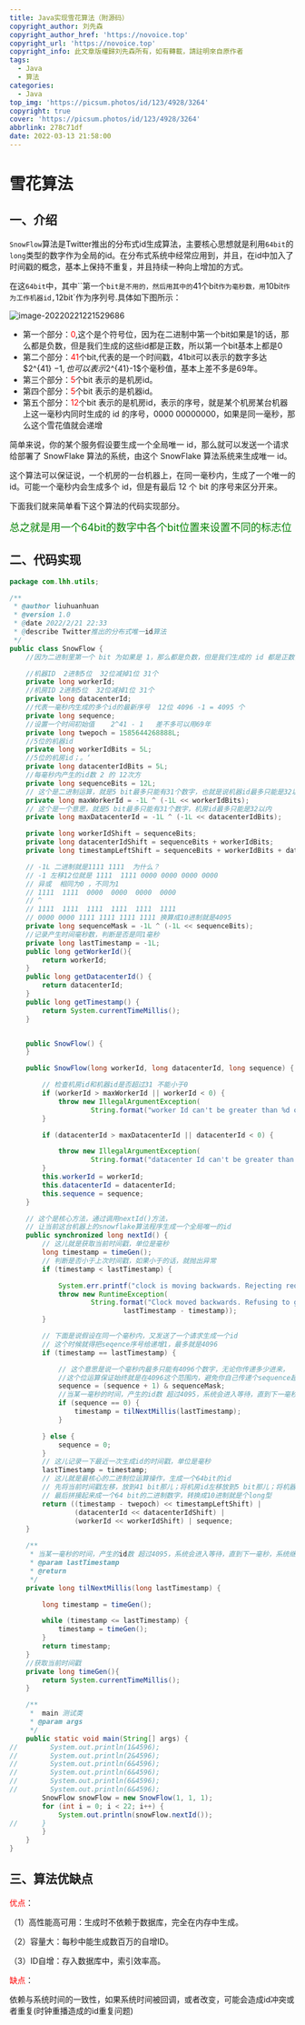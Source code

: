 ```yaml
---
title: Java实现雪花算法（附源码）
copyright_author: 刘先森
copyright_author_href: 'https://novoice.top'
copyright_url: 'https://novoice.top'
copyright_info: 此文章版權歸刘先森所有，如有轉載，請註明來自原作者
tags:
  - Java
  - 算法
categories:
  - Java
top_img: 'https://picsum.photos/id/123/4928/3264'
copyright: true
cover: 'https://picsum.photos/id/123/4928/3264'
abbrlink: 278c71df
date: 2022-03-13 21:58:00
---
```


# 雪花算法

## 一、介绍

`SnowFlow`算法是Twitter推出的分布式id生成算法，主要核心思想就是利用`64bit`的`long`类型的数字作为全局的id。在分布式系统中经常应用到，并且，在id中加入了时间戳的概念，基本上保持不重复，并且持续一种向上增加的方式。

在这`64bit`中，其中``第一个`bit是不用的，然后用其中的`41个bit`作为毫秒数，用`10bit`作为工作机器id,`12bit`作为序列号.具体如下图所示：

![image-20220221221529686](https://cdn.jsdelivr.net/gh/liuhuanhuan963019/blogPicture/md_photos/image-20220221221529686.png)

- 第一个部分：<font color="red">0</font>,这个是个符号位，因为在二进制中第一个bit如果是1的话，那么都是负数，但是我们生成的这些id都是正数，所以第一个bit基本上都是0
- 第二个部分：<font color="red">41</font>个bit,代表的是一个时间戳，41bit可以表示的数字多达$2^{41} $-1,也可以表示$2^{41}-1$个毫秒值，基本上差不多是69年。
- 第三个部分：<font color="red">5</font>个bit 表示的是机房id。
- 第四个部分：<font color="red">5</font>个bit 表示的是机器id。
- 第五个部分：<font color="red">12</font>个bit 表示的是机房id，表示的序号，就是某个机房某台机器上这一毫秒内同时生成的 id 的序号，0000 00000000，如果是同一毫秒，那么这个雪花值就会递增

简单来说，你的某个服务假设要生成一个全局唯一 id，那么就可以发送一个请求给部署了 SnowFlake 算法的系统，由这个 SnowFlake 算法系统来生成唯一 id。

这个算法可以保证说，一个机房的一台机器上，在同一毫秒内，生成了一个唯一的 id。可能一个毫秒内会生成多个 id，但是有最后 12 个 bit 的序号来区分开来。

下面我们就来简单看下这个算法的代码实现部分。

<font size="4px" color="green">总之就是用一个64bit的数字中各个bit位置来设置不同的标志位</font>

## 二、代码实现

```java
package com.lhh.utils;

/**
 * @author liuhuanhuan
 * @version 1.0
 * @date 2022/2/21 22:33
 * @describe Twitter推出的分布式唯一id算法
 */
public class SnowFlow {
    //因为二进制里第一个 bit 为如果是 1，那么都是负数，但是我们生成的 id 都是正数，所以第一个 bit 统一都是 0。

    //机器ID  2进制5位  32位减掉1位 31个
    private long workerId;
    //机房ID 2进制5位  32位减掉1位 31个
    private long datacenterId;
    //代表一毫秒内生成的多个id的最新序号  12位 4096 -1 = 4095 个
    private long sequence;
    //设置一个时间初始值    2^41 - 1   差不多可以用69年
    private long twepoch = 1585644268888L;
    //5位的机器id
    private long workerIdBits = 5L;
    //5位的机房id；。‘
    private long datacenterIdBits = 5L;
    //每毫秒内产生的id数 2 的 12次方
    private long sequenceBits = 12L;
    // 这个是二进制运算，就是5 bit最多只能有31个数字，也就是说机器id最多只能是32以内
    private long maxWorkerId = -1L ^ (-1L << workerIdBits);
    // 这个是一个意思，就是5 bit最多只能有31个数字，机房id最多只能是32以内
    private long maxDatacenterId = -1L ^ (-1L << datacenterIdBits);

    private long workerIdShift = sequenceBits;
    private long datacenterIdShift = sequenceBits + workerIdBits;
    private long timestampLeftShift = sequenceBits + workerIdBits + datacenterIdBits;

    // -1L 二进制就是1111 1111  为什么？
    // -1 左移12位就是 1111  1111 0000 0000 0000 0000
    // 异或  相同为0 ，不同为1
    // 1111  1111  0000  0000  0000  0000
    // ^
    // 1111  1111  1111  1111  1111  1111
    // 0000 0000 1111 1111 1111 1111 换算成10进制就是4095
    private long sequenceMask = -1L ^ (-1L << sequenceBits);
    //记录产生时间毫秒数，判断是否是同1毫秒
    private long lastTimestamp = -1L;
    public long getWorkerId(){
        return workerId;
    }
    public long getDatacenterId() {
        return datacenterId;
    }
    public long getTimestamp() {
        return System.currentTimeMillis();
    }


    public SnowFlow() {
    }

    public SnowFlow(long workerId, long datacenterId, long sequence) {

        // 检查机房id和机器id是否超过31 不能小于0
        if (workerId > maxWorkerId || workerId < 0) {
            throw new IllegalArgumentException(
                    String.format("worker Id can't be greater than %d or less than 0",maxWorkerId));
        }

        if (datacenterId > maxDatacenterId || datacenterId < 0) {

            throw new IllegalArgumentException(
                    String.format("datacenter Id can't be greater than %d or less than 0",maxDatacenterId));
        }
        this.workerId = workerId;
        this.datacenterId = datacenterId;
        this.sequence = sequence;
    }

    // 这个是核心方法，通过调用nextId()方法，
    // 让当前这台机器上的snowflake算法程序生成一个全局唯一的id
    public synchronized long nextId() {
        // 这儿就是获取当前时间戳，单位是毫秒
        long timestamp = timeGen();
        // 判断是否小于上次时间戳，如果小于的话，就抛出异常
        if (timestamp < lastTimestamp) {

            System.err.printf("clock is moving backwards. Rejecting requests until %d.", lastTimestamp);
            throw new RuntimeException(
                    String.format("Clock moved backwards. Refusing to generate id for %d milliseconds",
                            lastTimestamp - timestamp));
        }

        // 下面是说假设在同一个毫秒内，又发送了一个请求生成一个id
        // 这个时候就得把seqence序号给递增1，最多就是4096
        if (timestamp == lastTimestamp) {

            // 这个意思是说一个毫秒内最多只能有4096个数字，无论你传递多少进来，
            //这个位运算保证始终就是在4096这个范围内，避免你自己传递个sequence超过了4096这个范围
            sequence = (sequence + 1) & sequenceMask;
            //当某一毫秒的时间，产生的id数 超过4095，系统会进入等待，直到下一毫秒，系统继续产生ID
            if (sequence == 0) {
                timestamp = tilNextMillis(lastTimestamp);
            }

        } else {
            sequence = 0;
        }
        // 这儿记录一下最近一次生成id的时间戳，单位是毫秒
        lastTimestamp = timestamp;
        // 这儿就是最核心的二进制位运算操作，生成一个64bit的id
        // 先将当前时间戳左移，放到41 bit那儿；将机房id左移放到5 bit那儿；将机器id左移放到5 bit那儿；将序号放最后12 bit
        // 最后拼接起来成一个64 bit的二进制数字，转换成10进制就是个long型
        return ((timestamp - twepoch) << timestampLeftShift) |
                (datacenterId << datacenterIdShift) |
                (workerId << workerIdShift) | sequence;
    }

    /**
     * 当某一毫秒的时间，产生的id数 超过4095，系统会进入等待，直到下一毫秒，系统继续产生ID
     * @param lastTimestamp
     * @return
     */
    private long tilNextMillis(long lastTimestamp) {

        long timestamp = timeGen();

        while (timestamp <= lastTimestamp) {
            timestamp = timeGen();
        }
        return timestamp;
    }
    //获取当前时间戳
    private long timeGen(){
        return System.currentTimeMillis();
    }

    /**
     *  main 测试类
     * @param args
     */
    public static void main(String[] args) {
//        System.out.println(1&4596);
//        System.out.println(2&4596);
//        System.out.println(6&4596);
//        System.out.println(6&4596);
//        System.out.println(6&4596);
//        System.out.println(6&4596);
        SnowFlow snowFlow = new SnowFlow(1, 1, 1);
        for (int i = 0; i < 22; i++) {
            System.out.println(snowFlow.nextId());
//		}
        }
    }
}

```

## 三、算法优缺点

<font color="red">优点</font>：

（1）高性能高可用：生成时不依赖于数据库，完全在内存中生成。

（2）容量大：每秒中能生成数百万的自增ID。

（3）ID自增：存入数据库中，索引效率高。

<font color="red">缺点</font>：

依赖与系统时间的一致性，如果系统时间被回调，或者改变，可能会造成id冲突或者重复(时钟重播造成的id重复问题)
